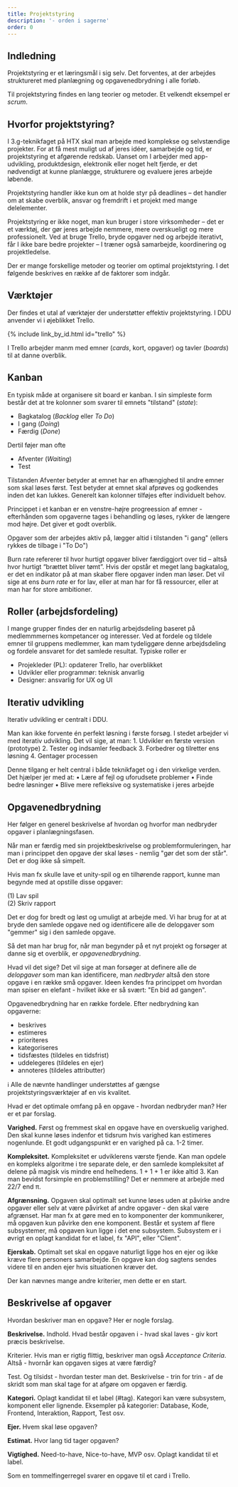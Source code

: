 ```yaml
---
title: Projektstyring
description: '- orden i sagerne'
order: 0
---
```

## Indledning
Projektstyring er et læringsmål i sig selv. Det forventes, at der arbejdes struktureret med planlægning og opgavenedbrydning i alle forløb. 

Til projektstyring findes en lang teorier og metoder. Et velkendt eksempel er _scrum_. 

## Hvorfor projektstyring?
I 3.g-teknikfaget på HTX skal man arbejde med komplekse og selvstændige projekter. For at få mest muligt ud af jeres idéer, samarbejde og tid, er projektstyring et afgørende redskab. Uanset om I arbejder med app-udvikling, produktdesign, elektronik eller noget helt fjerde, er det nødvendigt at kunne planlægge, strukturere og evaluere jeres arbejde løbende.

Projektstyring handler ikke kun om at holde styr på deadlines – det handler om at skabe overblik, ansvar og fremdrift i et projekt med mange delelementer.

Projektstyring er ikke noget, man kun bruger i store virksomheder – det er et værktøj, der gør jeres arbejde nemmere, mere overskueligt og mere professionelt. Ved at bruge Trello, bryde opgaver ned og arbejde iterativt, får I ikke bare bedre projekter – I træner også samarbejde, koordinering og projektledelse.

Der er mange forskellige metoder og teorier om optimal projektstyring. I det følgende beskrives en række af de faktorer som indgår. 

## Værktøjer
Der findes et utal af værktøjer der understøtter effektiv projektstyring. I DDU anvender vi i øjeblikket Trello.

{% include link_by_id.html id="trello" %}

I Trello arbejder manm med emner (_cards_, kort, opgaver) og tavler (_boards_) til at danne overblik.

## Kanban
En typisk måde at organisere sit board er kanban. I sin simpleste form består det at tre kolonner som svarer til  emnets "tilstand" (_state_): 

- Bagkatalog (_Backlog_ eller _To Do_)
- I gang (_Doing_)
- Færdig (_Done_)

Dertil føjer man ofte 

- Afventer (_Waiting_)
- Test

Tilstanden Afventer betyder at emnet har en afhængighed til andre emner som skal løses først. 
Test betyder at emnet skal afprøves og godkendes inden det kan lukkes.
Generelt kan kolonner tilføjes efter individuelt behov. 

Princippet i et kanban er en venstre-højre progreession af emner - efterhånden som opgaverne tages i behandling og løses, rykker de længere mod højre. Det giver et godt overblik. 

Opgaver som der arbejdes aktiv på, lægger altid i tilstanden "i gang" (ellers rykkes de tilbage i "To Do")

Burn rate refererer til hvor hurtigt opgaver bliver færdiggjort over tid – altså hvor hurtigt “brættet bliver tømt”.
Hvis der opstår et meget lang bagkatalog, er det en indikator på at man skaber flere opgaver inden man løser. 
Det vil sige at ens _burn rate_ er for lav, eller at man har for få ressourcer, eller at man har for store ambitioner. 

## Roller (arbejdsfordeling)
I mange grupper findes der en naturlig arbejdsdeling baseret på medlemmmernes kompetancer og interesser.
Ved at fordele og tildele emner til gruppens medlemmer, kan mam tydeliggøre denne arbejdsdeling og fordele ansvaret for det samlede resultat. 
Typiske roller er 

- Projekleder (PL): opdaterer Trello, har overblikket
- Udvikler eller programmør: teknisk anvarlig
- Designer: ansvarlig for UX og UI


## Iterativ udvikling
Iterativ udvikling er centralt i DDU. 

 Man kan ikke forvente én perfekt løsning i første forsøg. I stedet arbejder vi med iterativ udvikling. Det vil sige, at man:
	1.	Udvikler en første version (prototype)
	2.	Tester og indsamler feedback
	3.	Forbedrer og tilretter ens løsning
	4.	Gentager processen

Denne tilgang er helt central i både teknikfaget og i den virkelige verden. Det hjælper jer med at:
	•	Lære af fejl og uforudsete problemer
	•	Finde bedre løsninger
	•	Blive mere refleksive og systematiske i jeres arbejde

## Opgavenedbrydning
Her følger en generel beskrivelse af hvordan og hvorfor man nedbryder opgaver i planlægningsfasen.

Når man er færdig med sin projektbeskrivelse og problemformuleringen, har man i princippet den opgave der skal løses - nemlig "gør det som der står". Det er dog ikke så simpelt.

Hvis man fx skulle lave et unity-spil og en tilhørende rapport, kunne man begynde med at opstille disse opgaver: 

(1) Lav spil  
(2) Skriv rapport

Det er dog for bredt og løst og umuligt at arbejde med. Vi har brug for at at bryde den samlede opgave ned og identificere alle de delopgaver som "gemmer" sig i den samlede opgave.

Så det man har brug for, når man begynder på et nyt projekt og forsøger at danne sig et overblik, er _opgavenedbrydning_. 

Hvad vil det sige? Det vil sige at man forsøger at definere alle de _delopgaver_ som man kan identificere, man _nedbryder_ altså den store opgave i en række små opgaver. 
Ideen kendes fra princippet om hvordan man spiser en elefant - hvilket ikke er så svært: "En bid ad gangen".

Opgavenedbrydning har en række fordele. Efter nedbrydning kan opgaverne:

- beskrives
- estimeres 
- prioriteres
- kategoriseres
- tidsfæstes (tildeles en tidsfrist)
- uddelegeres (tildeles en ejer)
- annoteres (tildeles attributter)

&#x2139; Alle de nævnte handlinger understøttes af gængse projektstyringsværktøjer af en vis kvalitet.

Hvad er det optimale omfang på en opgave - hvordan nedbryder man? Her er et par forslag. 

**Varighed.** Først og fremmest skal en opgave have en overskuelig varighed. 
Den skal kunne løses indenfor et tidsrum hvis varighed kan estimeres nogenlunde.
Et godt udgangspunkt er en varighed på ca. 1-2 timer.

**Kompleksitet.** 
Kompleksitet er udviklerens værste fjende. Kan man opdele en kompleks algoritme i tre separate dele, er den samlede kompleksitet af delene på magisk vis mindre end helhedens. 1 + 1 + 1 er ikke altid 3. Kan man bevidst forsimple en problemstilling? Det er nemmere at arbejde med 22/7 end &#x03C0;.

**Afgrænsning.** Opgaven skal optimalt set kunne løses uden at påvirke andre opgaver eller selv at være påvirket af andre opgaver - den skal være afgrænset. Har man fx at gøre med en to komponenter der kommunikerer, må opgaven kun påvirke den ene komponent. Består et system af flere subsystemer, må opgaven kun ligge i det ene subsystem. Subsystem er i øvrigt en oplagt kandidat for et label, fx "API", eller "Client".

**Ejerskab.** Optimalt set skal en opgave naturligt ligge hos en ejer og ikke kræve flere personers samarbejde. En opgave kan dog sagtens sendes videre til en anden ejer hvis situationen kræver det.

Der kan nævnes mange andre kriterier, men dette er en start.

## Beskrivelse af opgaver
Hvordan beskriver man en opgave? Her er nogle forslag.

**Beskrivelse.** 
Indhold. Hvad består opgaven i - hvad skal laves - giv kort præcis beskrivelse. 

Kriterier. Hvis man er rigtig flittig, beskriver man også _Acceptance Criteria_. 
Altså - hvornår kan opgaven siges at være færdig? 

Test. Og tilsidst - hvordan tester man det. Beskrivelse - trin for trin - af de skridt som man skal tage for at afgøre om opgaven er færdig.

**Kategori.** Oplagt kandidat til et label (#tag). Kategori kan være subsystem, komponent eller lignende.
Eksempler på kategorier: Database, Kode, Frontend, Interaktion, Rapport, Test osv. 

**Ejer.** Hvem skal løse opgaven?

**Estimat.** Hvor lang tid tager opgaven? 

**Vigtighed.** Need-to-have, Nice-to-have, MVP osv. Oplagt kandidat til et label.

Som en tommelfingerregel svarer en opgave til et card i Trello.